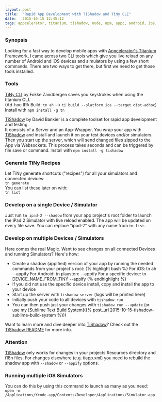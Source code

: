 ```yaml
---
layout: post
title:  "Rapid App Development with TiShadow and TiNy CLI"
date:   2015-10-15 12:45:12
tags: appcelerator, titanium, tishadow, node, npm, appc, android, ios, fast, development, tiny
---
```

### Synopsis
Looking for a fast way to develop mobile apps with [Appcelerator's Titanium Framework][titanium], I came across two CLI tools which give you live reload on any number of Android and iOS devices and simulators by using a few short commands. There are two ways to get there, but first we need to get those tools installed.

### Tools
[TiNy CLI][tiny] by Fokke Zandbergen saves you keystrokes when using the titanium CLI.  
(Ad-hoc IPA Build: `tn ah` --> `ti build --platform ios --target dist-adhoc`)  
Install with `npm install -g tn`  

[TiShadow][tishadow] by David Bankier is a complete toolset for rapid app development and testing.  
It consists of a Server and an App-Wrapper. You wrap your app with [TiShadow][tishadow] and install and launch it on your test devices and/or simulators. Then you start up the server, which will send changed files zipped to the App via Websockets. This process takes seconds and can be triggered by file save or command.
Install with `npm install -g tishadow`  

### Generate TiNy Recipes
Let TiNy generate shortcuts ("recipes") for all your simulators and connected devices:  
`tn generate`  
You can list these later on with:  
`tn list`

### Develop on a single Device / Simulator
Just run `tn ipad-2 --shadow` from your app project's root folder to launch the iPad 2 Simulator with live reload enabled. The app will be updated on every file save. You can replace "ipad-2" with any name from `tn list`.

### Develop on multiple Devices / Simulators
Here comes the real Magic. Want to see changes on all connected Devices and running Simulators? Here's how:  

* Create a shadow (appified) version of your app by running the needed commands from your project's root:
{% highlight bash %}
For iOS:		tn ah --appify
For Android:		tn playstore --appify
For a specific device:	tn DEVICE_NAME_FROM_TINY --appify
{% endhighlight %}
* If you did not use the specific device install, copy and install the app to your device
* Start up the server with `tishadow server` (logs will be printed here)
* Initially push your code to all devices with `tishadow run`
* You can then push just your changes with `tishadow run --update` (or use my [Sublime Text Build System]({% post_url 2015-10-15-tishadow-sublime-build-system %}))

Want to learn more and dive deeper into [TiShadow][tishadow]? Check out the [TiShadow README][tishadow_readme] for more info.

### Attention
[TiShadow][tishadow] only works for changes in your projects Resources directory and i18n files. For changes elsewhere (e.g. tiapp.xml) you need to rebuild the shadow app with `--shadow` or `--appify` options.

### Running multiple iOS Simulators
You can do this by using this command to launch as many as you need:  
`open -n /Applications/Xcode.app/Contents/Developer/Applications/Simulator.app`

[titanium]: https://github.com/appcelerator/titanium
[tiny]: https://github.com/FokkeZB/tn
[tishadow]: http://tishadow.yydigital.com/
[tishadow_readme]: https://github.com/dbankier/TiShadow/blob/master/README.md
